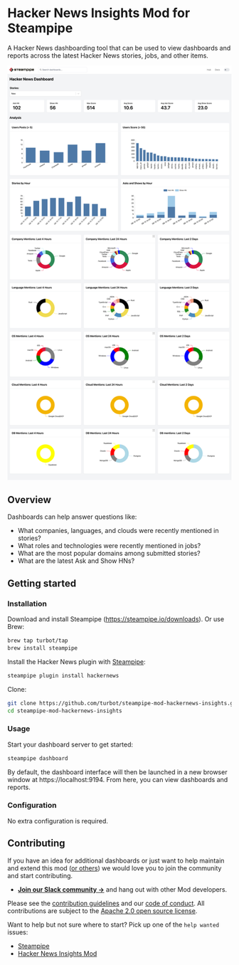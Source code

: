 # Hacker News Insights Mod for Steampipe

A Hacker News dashboarding tool that can be used to view dashboards and reports across the latest Hacker News stories, jobs, and other items.

![image](https://raw.githubusercontent.com/turbot/steampipe-mod-hackernews-insights/main/docs/images/hackernews_dashboard.png)

## Overview

Dashboards can help answer questions like:

- What companies, languages, and clouds were recently mentioned in stories?
- What roles and technologies were recently mentioned in jobs?
- What are the most popular domains among submitted stories?
- What are the latest Ask and Show HNs?

## Getting started

### Installation

Download and install Steampipe (https://steampipe.io/downloads). Or use Brew:

```sh
brew tap turbot/tap
brew install steampipe
```

Install the Hacker News plugin with [Steampipe](https://steampipe.io):

```sh
steampipe plugin install hackernews
```

Clone:

```sh
git clone https://github.com/turbot/steampipe-mod-hackernews-insights.git
cd steampipe-mod-hackernews-insights
```

### Usage

Start your dashboard server to get started:

```sh
steampipe dashboard
```

By default, the dashboard interface will then be launched in a new browser window at https://localhost:9194. From here, you can view dashboards and reports.

### Configuration

No extra configuration is required.

## Contributing

If you have an idea for additional dashboards or just want to help maintain and extend this mod ([or others](https://github.com/topics/steampipe-mod)) we would love you to join the community and start contributing.

- **[Join our Slack community →](https://steampipe.io/community/join)** and hang out with other Mod developers.

Please see the [contribution guidelines](https://github.com/turbot/steampipe/blob/main/CONTRIBUTING.md) and our [code of conduct](https://github.com/turbot/steampipe/blob/main/CODE_OF_CONDUCT.md). All contributions are subject to the [Apache 2.0 open source license](https://github.com/turbot/steampipe-mod-hackernews-insights/blob/main/LICENSE).

Want to help but not sure where to start? Pick up one of the `help wanted` issues:

- [Steampipe](https://github.com/turbot/steampipe/labels/help%20wanted)
- [Hacker News Insights Mod](https://github.com/turbot/steampipe-mod-hackernews-insights/labels/help%20wanted)
